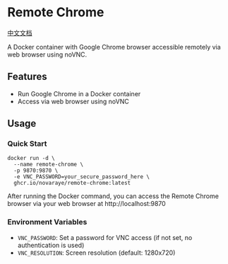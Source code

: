# Remote Chrome
[中文文档](README_CN.md)

A Docker container with Google Chrome browser accessible remotely via web browser using noVNC.

## Features

* Run Google Chrome in a Docker container
* Access via web browser using noVNC

## Usage

### Quick Start

```
docker run -d \
  --name remote-chrome \
  -p 9870:9870 \
  -e VNC_PASSWORD=your_secure_password_here \
  ghcr.io/novaraye/remote-chrome:latest
```

After running the Docker command, you can access the Remote Chrome browser via your web browser at http://localhost:9870 

### Environment Variables

* `VNC_PASSWORD`: Set a password for VNC access (if not set, no authentication is used)
* `VNC_RESOLUTION`: Screen resolution (default: 1280x720)
